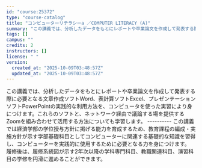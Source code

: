 ```yaml
---
id: "course:25372"
type: "course-catalog"
title: "コンピューターリテラシーa ／COMPUTER LITERACY (A)"
summary: "この講義では、分析したデータをもとにレポートや卒業論文を作成して発表する際に必要となる文章作成ソフトWord、表計算ソフトExcel、プレゼンテーションソフトPowerPointの実践的な利用方法を、コンピュータを使った実習により身につけま…"
tags: []
campus: ""
credits: 2
instructors: []
license: " "
version:
  created_at: "2025-10-09T03:48:57Z"
  updated_at: "2025-10-09T03:48:57Z"
---
```


この講義では、分析したデータをもとにレポートや卒業論文を作成して発表する際に必要となる文章作成ソフトWord、表計算ソフトExcel、プレゼンテーションソフトPowerPointの実践的な利用方法を、コンピュータを使った実習により身につけます。これらのソフトと、ネットワーク経由で議論する場を提供するZoomを組み合わせて活用する方法についても学習します。 ---------- この講義では経済学部の学位授与方針に掲げる能力を育成するため、教育課程の編成・実施方針が示す学部基礎科目としてコンピューターに関連する基礎的な知識を習得し、コンピューターを実践的に使用するために必要となる力を身につけます。 履修後は、履修系統図が示す2年次以降の学科専門科目、教職関連科目、演習科目の学修を円滑に進めることができます。
